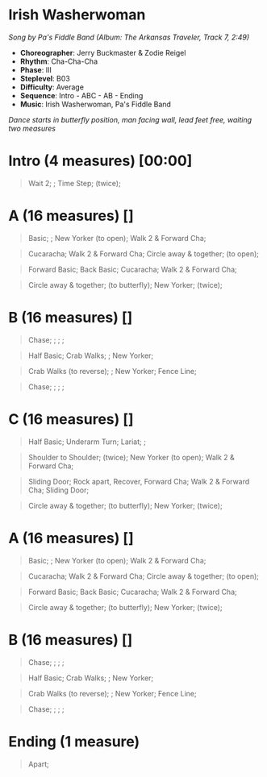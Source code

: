 # Irish Washerwoman
*Song by Pa's Fiddle Band (Album: The Arkansas Traveler, Track 7, 2:49)*

* **Choreographer**: Jerry Buckmaster & Zodie Reigel
* **Rhythm**: Cha-Cha-Cha
* **Phase**: III
* **Steplevel**: B03
* **Difficulty**: Average
* **Sequence**: Intro - ABC - AB - Ending
* **Music**: Irish Washerwoman, Pa's Fiddle Band

*Dance starts in butterfly position, man facing wall, lead feet free, waiting two measures*

# Intro (4 measures) [00:00]

> Wait 2; ; Time Step; (twice);

# A (16 measures) []

> Basic; ; New Yorker (to open); Walk 2 & Forward Cha;

> Cucaracha; Walk 2 & Forward Cha; Circle away & together; (to open);

> Forward Basic; Back Basic; Cucaracha; Walk 2 & Forward Cha;

> Circle away & together; (to butterfly); New Yorker; (twice);

# B (16 measures) []

> Chase; ; ; ;

> Half Basic; Crab Walks; ; New Yorker;

> Crab Walks (to reverse); ; New Yorker; Fence Line;

> Chase; ; ; ;

# C (16 measures) []

> Half Basic; Underarm Turn; Lariat; ;

> Shoulder to Shoulder; (twice); New Yorker (to open); Walk 2 & Forward Cha;

> Sliding Door; Rock apart, Recover, Forward Cha; Walk 2 & Forward Cha; Sliding Door;

> Circle away & together; (to butterfly); New Yorker; (twice);

# A (16 measures) []

> Basic; ; New Yorker (to open); Walk 2 & Forward Cha;

> Cucaracha; Walk 2 & Forward Cha; Circle away & together; (to open);

> Forward Basic; Back Basic; Cucaracha; Walk 2 & Forward Cha;

> Circle away & together; (to butterfly); New Yorker; (twice);

# B (16 measures) []

> Chase; ; ; ;

> Half Basic; Crab Walks; ; New Yorker;

> Crab Walks (to reverse); ; New Yorker; Fence Line;

> Chase; ; ; ;

# Ending (1 measure)

> Apart;